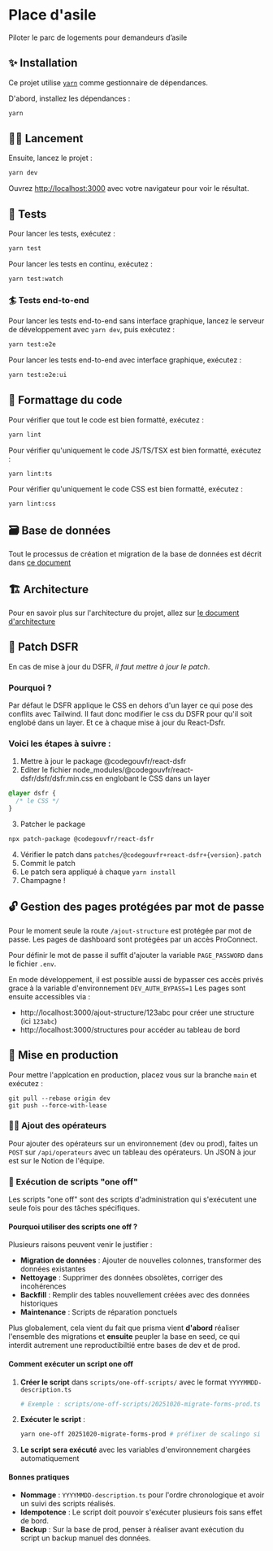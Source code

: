 # Place d'asile

Piloter le parc de logements pour demandeurs d’asile

## ✨ Installation

Ce projet utilise [`yarn`](https://yarnpkg.com/) comme gestionnaire de dépendances.

D'abord, installez les dépendances :

```bash
yarn
```

## 👨‍💻 Lancement

Ensuite, lancez le projet :

```bash
yarn dev
```

Ouvrez [http://localhost:3000](http://localhost:3000) avec votre navigateur pour voir le résultat.

## 🧪 Tests

Pour lancer les tests, exécutez :

```bash
yarn test
```

Pour lancer les tests en continu, exécutez :

```bash
yarn test:watch
```

### 🏄 Tests end-to-end

Pour lancer les tests end-to-end sans interface graphique, lancez le serveur de développement avec `yarn dev`, puis exécutez :

```bash
yarn test:e2e
```

Pour lancer les tests end-to-end avec interface graphique, exécutez :

```bash
yarn test:e2e:ui
```

## 🎨 Formattage du code

Pour vérifier que tout le code est bien formatté, exécutez :

```bash
yarn lint
```

Pour vérifier qu'uniquement le code JS/TS/TSX est bien formatté, exécutez :

```bash
yarn lint:ts
```

Pour vérifier qu'uniquement le code CSS est bien formatté, exécutez :

```bash
yarn lint:css
```

## 🗃️ Base de données

Tout le processus de création et migration de la base de données est décrit dans [ce document](docs/database.md)

## 🏗️ Architecture

Pour en savoir plus sur l'architecture du projet, allez sur [le document d'architecture](https://github.com/betagouv/place-asile/blob/dev/docs/architecture.md)

## 💅 Patch DSFR

En cas de mise à jour du DSFR, _il faut mettre à jour le patch_.

### Pourquoi ?

Par défaut le DSFR applique le CSS en dehors d'un layer ce qui pose des conflits avec Tailwind.
Il faut donc modifier le css du DSFR pour qu'il soit englobé dans un layer.
Et ce à chaque mise à jour du React-Dsfr.

### Voici les étapes à suivre :

1. Mettre à jour le package @codegouvfr/react-dsfr
2. Editer le fichier node_modules/@codegouvfr/react-dsfr/dsfr/dsfr.min.css en englobant le CSS dans un layer

```css
@layer dsfr {
  /* le CSS */
}
```

3. Patcher le package

```bash
npx patch-package @codegouvfr/react-dsfr
```

4. Vérifier le patch dans `patches/@codegouvfr+react-dsfr+{version}.patch`
5. Commit le patch
6. Le patch sera appliqué à chaque `yarn install`
7. Champagne !

## 🔓 Gestion des pages protégées par mot de passe

Pour le moment seule la route `/ajout-structure` est protégée par mot de passe. Les pages de dashboard sont protégées par un accès ProConnect.

Pour définir le mot de passe il suffit d'ajouter la variable `PAGE_PASSWORD` dans le fichier `.env`.

En mode développement, il est possible aussi de bypasser ces accès privés grace à la variable d'environnement `DEV_AUTH_BYPASS=1`
Les pages sont ensuite accessibles via : 
- http://localhost:3000/ajout-structure/123abc pour créer une structure (ici `123abc`)
- http://localhost:3000/structures pour accéder au tableau de bord

## 🚀 Mise en production

Pour mettre l'applcation en production, placez vous sur la branche `main` et exécutez :

```
git pull --rebase origin dev
git push --force-with-lease
```

### 🧑‍🔧 Ajout des opérateurs

Pour ajouter des opérateurs sur un environnement (dev ou prod), faites un `POST` sur `/api/operateurs` avec un tableau des opérateurs. Un JSON à jour est sur le Notion de l'équipe.

### 🏃 Exécution de scripts "one off"

Les scripts "one off" sont des scripts d'administration qui s'exécutent une seule fois pour des tâches spécifiques.

#### Pourquoi utiliser des scripts one off ?

Plusieurs raisons peuvent venir le justifier : 
- **Migration de données** : Ajouter de nouvelles colonnes, transformer des données existantes
- **Nettoyage** : Supprimer des données obsolètes, corriger des incohérences
- **Backfill** : Remplir des tables nouvellement créées avec des données historiques
- **Maintenance** : Scripts de réparation ponctuels

Plus globalement, cela vient du fait que prisma vient **d'abord** réaliser l'ensemble des migrations et **ensuite** peupler la base en seed, ce qui interdit autrement une reproductibiltié entre bases de dev et de prod.

#### Comment exécuter un script one off

1. **Créer le script** dans `scripts/one-off-scripts/` avec le format `YYYYMMDD-description.ts`
   ```bash
   # Exemple : scripts/one-off-scripts/20251020-migrate-forms-prod.ts
   ```

2. **Exécuter le script** :
   ```bash
   yarn one-off 20251020-migrate-forms-prod # préfixer de scalingo si exécution en prod
   ```

3. **Le script sera exécuté** avec les variables d'environnement chargées automatiquement

#### Bonnes pratiques

- **Nommage** : `YYYYMMDD-description.ts` pour l'ordre chronologique et avoir un suivi des scripts réalisés.
- **Idempotence** : Le script doit pouvoir s'exécuter plusieurs fois sans effet de bord.
- **Backup** : Sur la base de prod, penser à réaliser avant exécution du script un backup manuel des données.
